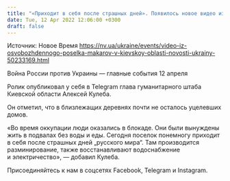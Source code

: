 ```yaml
---
title: "«Приходит в себя после страшных дней». Появилось новое видео из освобожденного поселка Макаров"
date: Tue, 12 Apr 2022 12:06:00 +0300
draft: false
---
```

Источник: Новое Время https://nv.ua/ukraine/events/video-iz-osvobozhdennogo-poselka-makarov-v-kievskoy-oblasti-novosti-ukrainy-50233169.html


Война России против Украины — главные события 12 апреля

Ролик опубликовал у себя в Telegram глава гуманитарного штаба Киевской области Алексей Кулеба.

Он отметил, что в близлежащих деревнях почти не осталось уцелевших домов.

«Во время оккупации люди оказались в блокаде. Они были вынуждены жить в подвалах без воды и еды. Сегодня поселок понемногу приходит в себя после страшных дней „русского мира“. Там производится разминирование, также восстанавливают водоснабжение и электричество», — добавил Кулеба.

Присоединяйтесь к нам в соцсетях Facebook, Telegram и Instagram.
